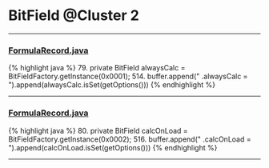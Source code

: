 # BitField @Cluster 2

***

### [FormulaRecord.java](https://searchcode.com/codesearch/view/15642396/)
{% highlight java %}
79. private BitField          alwaysCalc = BitFieldFactory.getInstance(0x0001);
514.         buffer.append("      .alwaysCalc         = ").append(alwaysCalc.isSet(getOptions()))
{% endhighlight %}

***

### [FormulaRecord.java](https://searchcode.com/codesearch/view/15642396/)
{% highlight java %}
80. private BitField          calcOnLoad = BitFieldFactory.getInstance(0x0002);
516.         buffer.append("      .calcOnLoad         = ").append(calcOnLoad.isSet(getOptions()))
{% endhighlight %}

***

